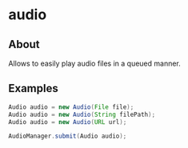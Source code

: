 # audio

## About
Allows to easily play audio files in a queued manner.

## Examples
```java
Audio audio = new Audio(File file);
Audio audio = new Audio(String filePath);
Audio audio = new Audio(URL url);

AudioManager.submit(Audio audio);
```
